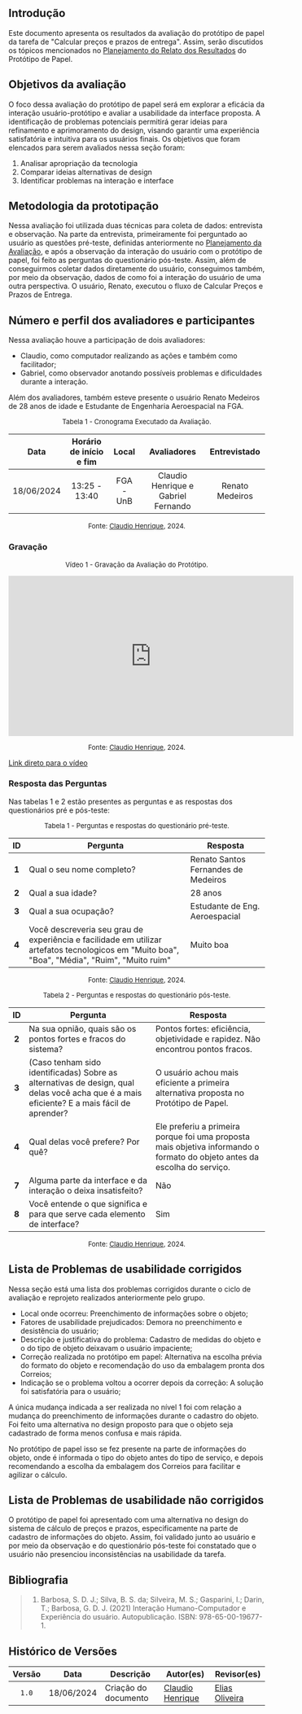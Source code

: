 ## Introdução

Este documento apresenta os resultados da avaliação do protótipo de papel da tarefa de "Calcular preços e prazos de entrega". Assim, serão discutidos os tópicos mencionados no [Planejamento do Relato dos Resultados](https://interacao-humano-computador.github.io/2024.1-Correios/design_avaliacao/nivel_2/prototipo_de_papel/planejamento_relato_resultados/) do Protótipo de Papel.


## Objetivos da avaliação

O foco dessa avaliação do protótipo de papel será em explorar a eficácia da interação usuário-protótipo e avaliar a usabilidade da interface proposta. A identificação de problemas potenciais permitirá gerar ideias para refinamento e aprimoramento do design, visando garantir uma experiência satisfatória e intuitiva para os usuários finais. Os objetivos que foram elencados para serem avaliados nessa seção foram:

1. Analisar apropriação da tecnologia  
2. Comparar ideias alternativas de design
3. Identificar problemas na interação e interface 


## Metodologia da prototipação

Nessa avaliação foi utilizada duas técnicas para coleta de dados: entrevista e observação. Na parte da entrevista, primeiramente foi perguntado ao usuário as questões pré-teste, definidas anteriormente no [Planejamento da Avaliação](https://interacao-humano-computador.github.io/2024.1-Correios/design_avaliacao/nivel_2/prototipo_de_papel/planejamento_avaliacao/), e após a observação da interação do usuário com o protótipo de papel, foi feito as perguntas do questionário pós-teste. Assim, além de conseguirmos coletar dados diretamente do usuário, conseguimos também, por meio da observação, dados de como foi a interação do usuário de uma outra perspectiva. O usuário, Renato, executou o fluxo de Calcular Preços e Prazos de Entrega.


## Número e perfil dos avaliadores e participantes

Nessa avaliação houve a participação de dois avaliadores:
 - Claudio, como computador realizando as ações e também como facilitador;
 - Gabriel, como observador anotando possíveis problemas e dificuldades durante a interação.

Além dos avaliadores, também esteve presente o usuário Renato Medeiros de 28 anos de idade e Estudante de Engenharia Aeroespacial na FGA.

<font size="2"><p style="text-align: center">Tabela 1 - Cronograma Executado da Avaliação.</p></font>

<center>

|    Data    | Horário de início e fim | Local            |     Avaliadores    | Entrevistado |
| :--------: | :---------------------: | :----------------: | :----------------------: | :----: |
| 18/06/2024 | 13:25 - 13:40 |FGA - UnB | Claudio Henrique e Gabriel Fernando | Renato Medeiros |

</center>

<font size="2"><p style="text-align: center">Fonte: [Claudio Henrique][ClaudioGH], 2024.</p></font>

 ### Gravação


<font size="2"><p style="text-align: center">Vídeo 1 - Gravação da Avaliação do Protótipo.</p></font>


<iframe width="560" height="315" src="https://www.youtube.com/embed/TjY9CRpZmgM?si=fi4b4OEuvCxrdqgx" title="YouTube video player" frameborder="0" allow="accelerometer; autoplay; clipboard-write; encrypted-media; gyroscope; picture-in-picture; web-share" referrerpolicy="strict-origin-when-cross-origin" allowfullscreen></iframe>

<font size="2"><p style="text-align: center">Fonte: [Claudio Henrique][ClaudioGH], 2024.</p></font>


[Link direto para o vídeo](https://www.youtube.com/watch?v=TjY9CRpZmgM)

### Resposta das Perguntas

Nas tabelas 1 e 2 estão presentes as perguntas e as respostas dos questionários pré e pós-teste:

<font size="2"><p style="text-align: center">Tabela 1 - Perguntas e respostas do questionário pré-teste.</p></font>

<center>

| ID | Pergunta | Resposta
| :-:| -------- | -|
| **1** | Qual o seu nome completo? | Renato Santos Fernandes de Medeiros |
| **2** | Qual a sua idade? | 28 anos |
| **3** | Qual a sua ocupação? | Estudante de Eng. Aeroespacial|
| **4** | Você descreveria seu grau de experiência e facilidade em utilizar artefatos tecnologicos em "Muito boa", "Boa", "Média", "Ruim", "Muito ruim" | Muito boa |

</center>

<font size="2"><p style="text-align: center">Fonte: [Claudio Henrique][ClaudioGH], 2024.</p></font>


<font size="2"><p style="text-align: center">Tabela 2 - Perguntas e respostas do questionário pós-teste.</p></font>

<center>

| ID | Pergunta | Resposta |
| :-:| -------- | ------------------ |
| **2** | Na sua opnião, quais são os pontos fortes e fracos do sistema? | Pontos fortes: eficiência, objetividade e rapidez. Não encontrou pontos fracos. | 
| **3** | (Caso tenham sido identificadas) Sobre as alternativas de design, qual delas você acha que é a mais eficiente? E a mais fácil de aprender? | O usuário achou mais eficiente a primeira alternativa proposta no Protótipo de Papel. |
| **4** | Qual delas você prefere? Por quê? | Ele preferiu a primeira porque foi uma proposta mais objetiva informando o formato do objeto antes da escolha do serviço. |
| **7** | Alguma parte da interface e da interação o deixa insatisfeito? | Não |
| **8** | Você entende o que significa e para que serve cada elemento de interface? | Sim |

</center>

<font size="2"><p style="text-align: center">Fonte: [Claudio Henrique][ClaudioGH], 2024.</p></font>


## Lista de Problemas de usabilidade corrigidos

Nessa seção está uma lista dos problemas corrigidos durante o ciclo de avaliação e reprojeto realizados anteriormente pelo grupo.

- Local onde ocorreu: Preenchimento de informações sobre o objeto;
- Fatores de usabilidade prejudicados: Demora no preenchimento e desistência do usuário;
- Descrição e justificativa do problema: Cadastro de medidas do objeto e o do tipo de objeto deixavam o usuário impaciente;
- Correção realizada no protótipo em papel: Alternativa na escolha prévia do formato do objeto e recomendação do uso da embalagem pronta dos Correios;
- Indicação se o problema voltou a ocorrer depois da correção: A solução foi satisfatória para o usuário;

A única mudança indicada a ser realizada no nível 1 foi com relação a mudança do preenchimento de informações durante o cadastro do objeto. Foi feito uma alternativa no design proposto para que o objeto seja cadastrado de forma menos confusa e mais rápida. 

No protótipo de papel isso se fez presente na parte de informações do objeto, onde é informada o tipo do objeto antes do tipo de serviço, e depois recomendando a escolha da embalagem dos Correios para facilitar e agilizar o cálculo.

## Lista de Problemas de usabilidade não corrigidos
 
 O protótipo de papel foi apresentado com uma alternativa no design do sistema de cálculo de preços e prazos, especificamente na parte de cadastro de informações do objeto. Assim, foi validado junto ao usuário e por meio da observação e do questionário pós-teste foi constatado que o usuário não presenciou inconsistências na usabilidade da tarefa.

## Bibliografia
> 1. Barbosa, S. D. J.; Silva, B. S. da; Silveira, M. S.; Gasparini, I.; Darin, T.; Barbosa, G. D. J. (2021) Interação Humano-Computador e Experiência do usuário. Autopublicação. ISBN: 978-65-00-19677-1.

## Histórico de Versões

| Versão | Data | Descrição | Autor(es) | Revisor(es) |
| :----: | :--: | --------- | ----------- | ------ |
| `1.0`  | 18/06/2024 | Criação do documento |[Claudio Henrique][ClaudioGH] | [Elias Oliveira][EliasGH] |

[ClaudioGH]: https://github.com/claudiohsc
[EliasGH]: https://github.com/EliasOliver21
[GabrielBGH]: https://github.com/Bertolazi
[GabrielFGH]: https://github.com/MMcLovin
[PabloGH]: https://github.com/pabloheika
[RicardoGH]: https://www.github.com/avmricardo